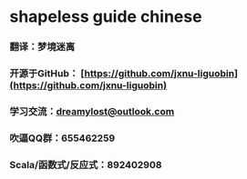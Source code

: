 # shapeless guide chinese

### 翻译：梦境迷离

### 开源于GitHub： [https://github.com/jxnu-liguobin](https://github.com/jxnu-liguobin)

### 学习交流：dreamylost@outlook.com

### 吹逼QQ群：655462259

### Scala/函数式/反应式：892402908

 

